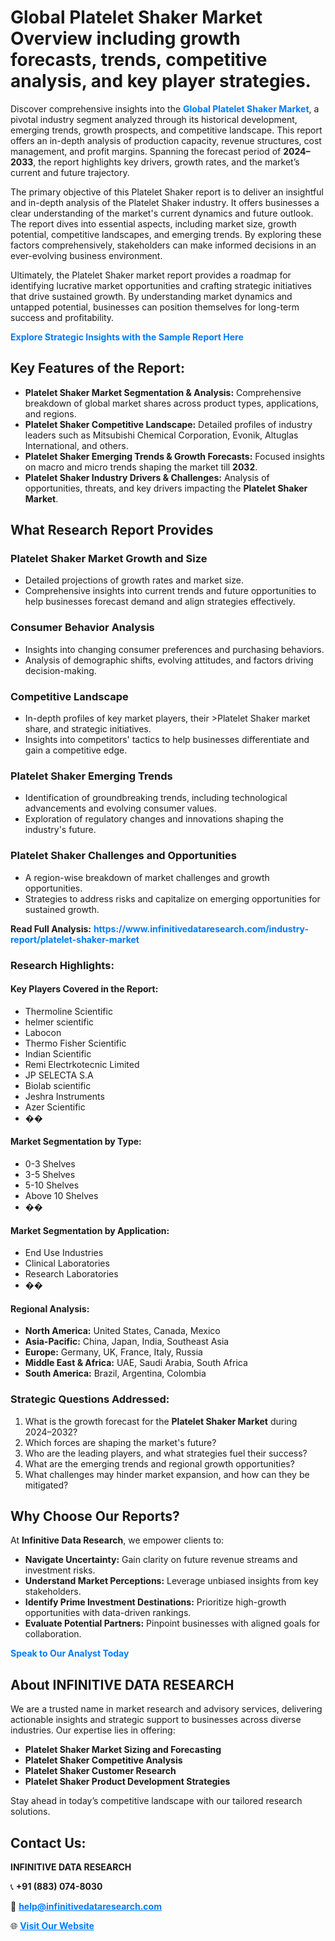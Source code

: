 <h1>Global Platelet Shaker Market Overview including growth forecasts, trends, competitive analysis, and key player strategies.</h1>
<p>
Discover comprehensive insights into the 
<a href="https://www.infinitivedataresearch.com/industry-report/platelet-shaker-market" rel="dofollow" style="color: #007BFF; text-decoration: none;"><strong>Global Platelet Shaker Market</strong></a>, a pivotal industry segment analyzed through its historical development, emerging trends, growth prospects, and competitive landscape. This report offers an in-depth analysis of production capacity, revenue structures, cost management, and profit margins. Spanning the forecast period of <strong>2024–2033</strong>, the report highlights key drivers, growth rates, and the market’s current and future trajectory.
</p>
<p>
The primary objective of this Platelet Shaker report is to deliver an insightful and in-depth analysis of the Platelet Shaker industry. It offers businesses a clear understanding of the market's current dynamics and future outlook. The report dives into essential aspects, including market size, growth potential, competitive landscapes, and emerging trends. By exploring these factors comprehensively, stakeholders can make informed decisions in an ever-evolving business environment.
</p>
<p>
Ultimately, the Platelet Shaker market report provides a roadmap for identifying lucrative market opportunities and crafting strategic initiatives that drive sustained growth. By understanding market dynamics and untapped potential, businesses can position themselves for long-term success and profitability.
</p>
<p>
<a href="https://www.infinitivedataresearch.com/request-sample/reportId=108893" style="color: #007BFF; text-decoration: none;"><strong>Explore Strategic Insights with the Sample Report Here</strong></a>
</p>

<h2>Key Features of the Report:</h2>
<ul>
<li><strong>Platelet Shaker Market Segmentation & Analysis:</strong> Comprehensive breakdown of global market shares across product types, applications, and regions.</li>
<li><strong>Platelet Shaker Competitive Landscape:</strong> Detailed profiles of industry leaders such as Mitsubishi Chemical Corporation, Evonik, Altuglas International, and others.</li>
<li><strong>Platelet Shaker Emerging Trends & Growth Forecasts:</strong> Focused insights on macro and micro trends shaping the market till <strong>2032</strong>.</li>
<li><strong>Platelet Shaker Industry Drivers & Challenges:</strong> Analysis of opportunities, threats, and key drivers impacting the <strong>Platelet Shaker Market</strong>.</li>
</ul>

<h2>What Research Report Provides</h2>
<h3>Platelet Shaker Market Growth and Size</h3>
<ul>
<li>Detailed projections of growth rates and market size.</li>
<li>Comprehensive insights into current trends and future opportunities to help businesses forecast demand and align strategies effectively.</li>
</ul>

<h3>Consumer Behavior Analysis</h3>
<ul>
<li>Insights into changing consumer preferences and purchasing behaviors.</li>
<li>Analysis of demographic shifts, evolving attitudes, and factors driving decision-making.</li>
</ul>

<h3>Competitive Landscape</h3>
<ul>
<li>In-depth profiles of key market players, their >Platelet Shaker market share, and strategic initiatives.</li>
<li>Insights into competitors' tactics to help businesses differentiate and gain a competitive edge.</li>
</ul>

<h3>Platelet Shaker Emerging Trends</h3>
<ul>
<li>Identification of groundbreaking trends, including technological advancements and evolving consumer values.</li>
<li>Exploration of regulatory changes and innovations shaping the industry's future.</li>
</ul>

<h3>Platelet Shaker Challenges and Opportunities</h3>
<ul>
<li>A region-wise breakdown of market challenges and growth opportunities.</li>
<li>Strategies to address risks and capitalize on emerging opportunities for sustained growth.</li>
</ul>
<p><strong>Read Full Analysis:</strong> <a href="https://www.infinitivedataresearch.com/industry-report/platelet-shaker-market" rel="dofollow" style="color: #007BFF; text-decoration: none;"><strong>https://www.infinitivedataresearch.com/industry-report/platelet-shaker-market</strong></a></p>
<h3>Research Highlights:</h3>
<h4>Key Players Covered in the Report:</h4>
<ul><li>Thermoline Scientific</li><li>helmer scientific</li><li>Labocon</li><li>Thermo Fisher Scientific</li><li>Indian Scientific</li><li>Remi Electrkotecnic Limited</li><li>JP SELECTA S.A</li><li>Biolab scientific</li><li>Jeshra Instruments</li><li>Azer Scientific</li><li>��</li></ul>
<h4>Market Segmentation by Type:</h4>
<ul><li>0-3 Shelves</li><li>3-5 Shelves</li><li>5-10 Shelves</li><li>Above 10 Shelves</li><li>��</li></ul>
<h4>Market Segmentation by Application:</h4>
<ul><li>End Use Industries</li><li>Clinical Laboratories</li><li>Research Laboratories</li><li>��</li></ul>

<h4>Regional Analysis:</h4>
<ul>
<li><strong>North America:</strong> United States, Canada, Mexico</li>
<li><strong>Asia-Pacific:</strong> China, Japan, India, Southeast Asia</li>
<li><strong>Europe:</strong> Germany, UK, France, Italy, Russia</li>
<li><strong>Middle East & Africa:</strong> UAE, Saudi Arabia, South Africa</li>
<li><strong>South America:</strong> Brazil, Argentina, Colombia</li>
</ul>

<h3>Strategic Questions Addressed:</h3>
<ol>
<li>What is the growth forecast for the <strong>Platelet Shaker Market</strong> during 2024–2032?</li>
<li>Which forces are shaping the market's future?</li>
<li>Who are the leading players, and what strategies fuel their success?</li>
<li>What are the emerging trends and regional growth opportunities?</li>
<li>What challenges may hinder market expansion, and how can they be mitigated?</li>
</ol>

<h2>Why Choose Our Reports?</h2>
<p>At <strong>Infinitive Data Research</strong>, we empower clients to:</p>
<ul>
<li><strong>Navigate Uncertainty:</strong> Gain clarity on future revenue streams and investment risks.</li>
<li><strong>Understand Market Perceptions:</strong> Leverage unbiased insights from key stakeholders.</li>
<li><strong>Identify Prime Investment Destinations:</strong> Prioritize high-growth opportunities with data-driven rankings.</li>
<li><strong>Evaluate Potential Partners:</strong> Pinpoint businesses with aligned goals for collaboration.</li>
</ul>
<p><a href="https://www.infinitivedataresearch.com/industry-report/platelet-shaker-market" rel="dofollow" style="color: #007BFF; text-decoration: none;"><strong>Speak to Our Analyst Today</strong></a></p>

<h2>About INFINITIVE DATA RESEARCH</h2>
<p>We are a trusted name in market research and advisory services, delivering actionable insights and strategic support to businesses across diverse industries. Our expertise lies in offering:</p>
<ul>
<li><strong>Platelet Shaker Market Sizing and Forecasting</strong></li>
<li><strong>Platelet Shaker Competitive Analysis</strong></li>
<li><strong>Platelet Shaker Customer Research</strong></li>
<li><strong>Platelet Shaker Product Development Strategies</strong></li>
</ul>
<p>Stay ahead in today’s competitive landscape with our tailored research solutions.</p>

<h2>Contact Us:</h2>
<p><strong>INFINITIVE DATA RESEARCH</strong></p>
<p>📞 <strong>+91 (883) 074-8030</strong></p>
<p>📧 <strong><a href="mailto:help@infinitivedataresearch.com" style="color: #007BFF;">help@infinitivedataresearch.com</a></strong></p>
<p>🌐 <strong><a href="https://www.infinitivedataresearch.com" rel="dofollow" style="color: #007BFF;">Visit Our Website</a></strong></p>